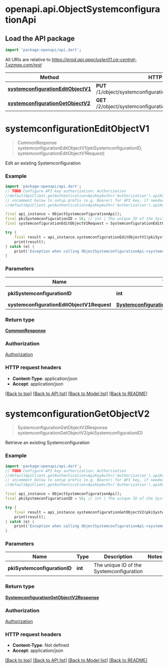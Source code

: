 # openapi.api.ObjectSystemconfigurationApi

## Load the API package
```dart
import 'package:openapi/api.dart';
```

All URIs are relative to *https://prod.api.appcluster01.ca-central-1.ezmax.com/rest*

Method | HTTP request | Description
------------- | ------------- | -------------
[**systemconfigurationEditObjectV1**](ObjectSystemconfigurationApi.md#systemconfigurationeditobjectv1) | **PUT** /1/object/systemconfiguration/{pkiSystemconfigurationID} | Edit an existing Systemconfiguration
[**systemconfigurationGetObjectV2**](ObjectSystemconfigurationApi.md#systemconfigurationgetobjectv2) | **GET** /2/object/systemconfiguration/{pkiSystemconfigurationID} | Retrieve an existing Systemconfiguration


# **systemconfigurationEditObjectV1**
> CommonResponse systemconfigurationEditObjectV1(pkiSystemconfigurationID, systemconfigurationEditObjectV1Request)

Edit an existing Systemconfiguration



### Example
```dart
import 'package:openapi/api.dart';
// TODO Configure API key authorization: Authorization
//defaultApiClient.getAuthentication<ApiKeyAuth>('Authorization').apiKey = 'YOUR_API_KEY';
// uncomment below to setup prefix (e.g. Bearer) for API key, if needed
//defaultApiClient.getAuthentication<ApiKeyAuth>('Authorization').apiKeyPrefix = 'Bearer';

final api_instance = ObjectSystemconfigurationApi();
final pkiSystemconfigurationID = 56; // int | The unique ID of the Systemconfiguration
final systemconfigurationEditObjectV1Request = SystemconfigurationEditObjectV1Request(); // SystemconfigurationEditObjectV1Request | 

try {
    final result = api_instance.systemconfigurationEditObjectV1(pkiSystemconfigurationID, systemconfigurationEditObjectV1Request);
    print(result);
} catch (e) {
    print('Exception when calling ObjectSystemconfigurationApi->systemconfigurationEditObjectV1: $e\n');
}
```

### Parameters

Name | Type | Description  | Notes
------------- | ------------- | ------------- | -------------
 **pkiSystemconfigurationID** | **int**| The unique ID of the Systemconfiguration | 
 **systemconfigurationEditObjectV1Request** | [**SystemconfigurationEditObjectV1Request**](SystemconfigurationEditObjectV1Request.md)|  | 

### Return type

[**CommonResponse**](CommonResponse.md)

### Authorization

[Authorization](../README.md#Authorization)

### HTTP request headers

 - **Content-Type**: application/json
 - **Accept**: application/json

[[Back to top]](#) [[Back to API list]](../README.md#documentation-for-api-endpoints) [[Back to Model list]](../README.md#documentation-for-models) [[Back to README]](../README.md)

# **systemconfigurationGetObjectV2**
> SystemconfigurationGetObjectV2Response systemconfigurationGetObjectV2(pkiSystemconfigurationID)

Retrieve an existing Systemconfiguration



### Example
```dart
import 'package:openapi/api.dart';
// TODO Configure API key authorization: Authorization
//defaultApiClient.getAuthentication<ApiKeyAuth>('Authorization').apiKey = 'YOUR_API_KEY';
// uncomment below to setup prefix (e.g. Bearer) for API key, if needed
//defaultApiClient.getAuthentication<ApiKeyAuth>('Authorization').apiKeyPrefix = 'Bearer';

final api_instance = ObjectSystemconfigurationApi();
final pkiSystemconfigurationID = 56; // int | The unique ID of the Systemconfiguration

try {
    final result = api_instance.systemconfigurationGetObjectV2(pkiSystemconfigurationID);
    print(result);
} catch (e) {
    print('Exception when calling ObjectSystemconfigurationApi->systemconfigurationGetObjectV2: $e\n');
}
```

### Parameters

Name | Type | Description  | Notes
------------- | ------------- | ------------- | -------------
 **pkiSystemconfigurationID** | **int**| The unique ID of the Systemconfiguration | 

### Return type

[**SystemconfigurationGetObjectV2Response**](SystemconfigurationGetObjectV2Response.md)

### Authorization

[Authorization](../README.md#Authorization)

### HTTP request headers

 - **Content-Type**: Not defined
 - **Accept**: application/json

[[Back to top]](#) [[Back to API list]](../README.md#documentation-for-api-endpoints) [[Back to Model list]](../README.md#documentation-for-models) [[Back to README]](../README.md)

